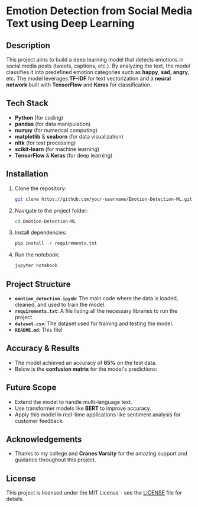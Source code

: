 # Emotion Detection from Social Media Text using Deep Learning

## Description
This project aims to build a deep learning model that detects emotions in social media posts (tweets, captions, etc.). By analyzing the text, the model classifies it into predefined emotion categories such as **happy**, **sad**, **angry**, etc. The model leverages **TF-IDF** for text vectorization and a **neural network** built with **TensorFlow** and **Keras** for classification.

## Tech Stack
- **Python** (for coding)
- **pandas** (for data manipulation)
- **numpy** (for numerical computing)
- **matplotlib** & **seaborn** (for data visualization)
- **nltk** (for text processing)
- **scikit-learn** (for machine learning)
- **TensorFlow** & **Keras** (for deep learning)

## Installation
1. Clone the repository:
    ```bash
    git clone https://github.com/your-username/Emotion-Detection-ML.git
    ```

2. Navigate to the project folder:
    ```bash
    cd Emotion-Detection-ML
    ```

3. Install dependencies:
    ```bash
    pip install -r requirements.txt
    ```

4. Run the notebook:
    ```bash
    jupyter notebook
    ```

## Project Structure
- **`emotion_detection.ipynb`**: The main code where the data is loaded, cleaned, and used to train the model.
- **`requirements.txt`**: A file listing all the necessary libraries to run the project.
- **`dataset.csv`**: The dataset used for training and testing the model.
- **`README.md`**: This file!

## Accuracy & Results
- The model achieved an accuracy of **85%** on the test data.
- Below is the **confusion matrix** for the model's predictions:

## Future Scope
- Extend the model to handle multi-language text.
- Use transformer models like **BERT** to improve accuracy.
- Apply this model in real-time applications like sentiment analysis for customer feedback.

## Acknowledgements
- Thanks to my college and **Cranes Varsity** for the amazing support and guidance throughout this project.

## License
This project is licensed under the MIT License - see the [LICENSE](LICENSE) file for details.
